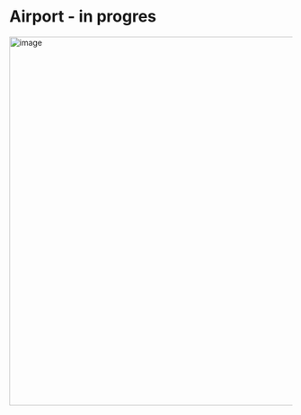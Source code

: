 # Airport - in progres
<img width="821" height="657" alt="image" src="https://github.com/user-attachments/assets/160fd3b9-8f63-49fa-b482-cbfadfb4ec71" />
